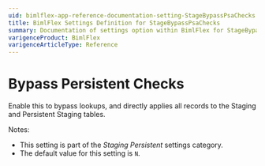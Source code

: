 ```yaml
---
uid: bimlflex-app-reference-documentation-setting-StageBypassPsaChecks
title: BimlFlex Settings Definition for StageBypassPsaChecks
summary: Documentation of settings option within BimlFlex for StageBypassPsaChecks
varigenceProduct: BimlFlex
varigenceArticleType: Reference
---
```


# Bypass Persistent Checks

Enable this to bypass lookups, and directly applies all records to the Staging and Persistent Staging tables.

Notes:

* This setting is part of the *Staging Persistent* settings category.
* The default value for this setting is `N`.
